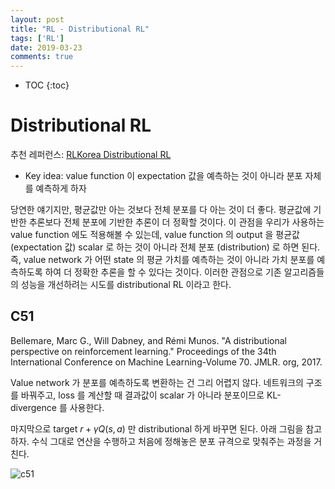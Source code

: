 ```yaml
---
layout: post
title: "RL - Distributional RL"
tags: ['RL']
date: 2019-03-23
comments: true
---
```


* TOC
{:toc}

# Distributional RL

추천 레퍼런스: [RLKorea Distributional RL](https://reinforcement-learning-kr.github.io/2018/09/27/Distributional_intro/)

- Key idea: value function 이 expectation 값을 예측하는 것이 아니라 분포 자체를 예측하게 하자

당연한 얘기지만, 평균값만 아는 것보다 전체 분포를 다 아는 것이 더 좋다. 평균값에 기반한 추론보다 전체 분포에 기반한 추론이 더 정확할 것이다. 이 관점을 우리가 사용하는 value function 에도 적용해볼 수 있는데, value function 의 output 을 평균값 (expectation 값) scalar 로 하는 것이 아니라 전체 분포 (distribution) 로 하면 된다. 즉, value network 가 어떤 state 의 평균 가치를 예측하는 것이 아니라 가치 분포를 예측하도록 하여 더 정확한 추론을 할 수 있다는 것이다. 이러한 관점으로 기존 알고리즘들의 성능을 개선하려는 시도를 distributional RL 이라고 한다.

## C51

Bellemare, Marc G., Will Dabney, and Rémi Munos. "A distributional perspective on reinforcement learning." Proceedings of the 34th International Conference on Machine Learning-Volume 70. JMLR. org, 2017.

Value network 가 분포를 예측하도록 변환하는 건 그리 어렵지 않다. 네트워크의 구조를 바꿔주고, loss 를 계산할 때 결과값이 scalar 가 아니라 분포이므로 KL-divergence 를 사용한다. 

마지막으로 target $r+\gamma Q(s,a)$ 만 distributional 하게 바꾸면 된다. 아래 그림을 참고하자. 수식 그대로 연산을 수행하고 처음에 정해놓은 분포 규격으로 맞춰주는 과정을 거친다.

![c51]({{site.url}}/assets/rl/dqn-c51.png)
